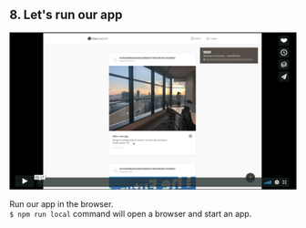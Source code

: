 ## 8. Let's run our app

[![Klaystagram Introduction Video](./images/klaystagram-video-poster.png)](https://vimeo.com/327033594)

Run our app in the browser.  
`$ npm run local` command will open a browser and start an app.
